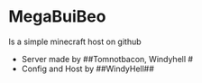 # MegaBuiBeo
Is a simple minecraft host on github

 - Server made by ##Tomnotbacon, Windyhell #
 - Config and Host by ##WindyHell##
